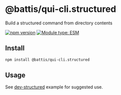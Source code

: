 # @battis/qui-cli.structured

Build a structured command from directory contents

[![npm version](https://badge.fury.io/js/@battis%2Fqui-cli.structured.svg)](https://badge.fury.io/js/@battis%2Fqui-cli.structured)
[![Module type: ESM](https://img.shields.io/badge/module%20type-esm-brightgreen)](https://nodejs.org/api/esm.html)

## Install

```sh
npm install @battis/qui-cli.structured
```

## Usage

See [dev-structured](https://github.com/battis/qui-cli/tree/main/examples/dev-structured) example for suggested use.